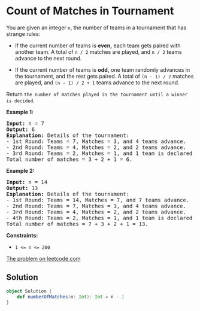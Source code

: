 # Count of Matches in Tournament

You are given an integer `n`, the number of teams in a tournament that has strange rules:

* If the current number of teams is **even,** each team gets paired with
  another team. A total of `n / 2` matches are played, and `n / 2` teams
  advance to the next round.

* If the current number of teams is **odd,** one team randomly advances
  in the tournament, and the rest gets paired. A total of `(n - 1) / 2`
  matches are played, and `(n - 1) / 2 + 1` teams advance to the next
  round.

Return `the number of matches played in the tournament until a winner is
decided`.

**Example 1:**
<pre>
<b>Input:</b> n = 7
<b>Output:</b> 6
<b>Explanation:</b> Details of the tournament:
- 1st Round: Teams = 7, Matches = 3, and 4 teams advance.
- 2nd Round: Teams = 4, Matches = 2, and 2 teams advance.
- 3rd Round: Teams = 2, Matches = 1, and 1 team is declared the winner.
Total number of matches = 3 + 2 + 1 = 6.
</pre>

**Example 2:**
<pre>
<b>Input:</b> n = 14
<b>Output:</b> 13
<b>Explanation:</b> Details of the tournament:
- 1st Round: Teams = 14, Matches = 7, and 7 teams advance.
- 2nd Round: Teams = 7, Matches = 3, and 4 teams advance.
- 3rd Round: Teams = 4, Matches = 2, and 2 teams advance.
- 4th Round: Teams = 2, Matches = 1, and 1 team is declared the winner.
Total number of matches = 7 + 3 + 2 + 1 = 13.
</pre>

**Constraints:**

* `1 <= n <= 200`

[The problem on leetcode.com](https://leetcode.com/problems/count-of-matches-in-tournament/)

## Solution

```scala
object Solution {
    def numberOfMatches(n: Int): Int = n - 1
}
```
